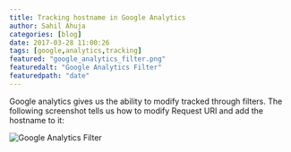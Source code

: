 ```yaml
---
title: Tracking hostname in Google Analytics
author: Sahil Ahuja
categories: [blog]
date: 2017-03-28 11:00:26
tags: [google,analytics,tracking]
featured: "google_analytics_filter.png"
featuredalt: "Google Analytics Filter"
featuredpath: "date"
---
```

Google analytics gives us the ability to modify tracked through filters. The following screenshot tells us how to modify Request URI and add the hostname to it:
<!--more-->
 
![Google Analytics Filter](/images/2017/google_analytics_filter.png)

